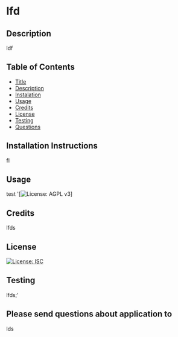 
# lfd

## Description 
ldf

## Table of Contents
- [Title](#title)
- [Description](#Description)
- [Instalation](#Installation-Instructions)
- [Usage](#Usage)
- [Credits](#Credits)
- [License](#License)
- [Testing](#Testing)
- [Questions](#Please-send-questions-about-application-to)

## Installation Instructions
fl

## Usage
test '[![License: AGPL v3](https://img.shields.io/badge/License-AGPL%20v3-blue.svg)]

## Credits
lfds

## License
[![License: ISC](https://img.shields.io/badge/License-ISC-blue.svg)](https://opensource.org/licenses/ISC)

## Testing
lfds;'

## Please send questions about application to
lds
